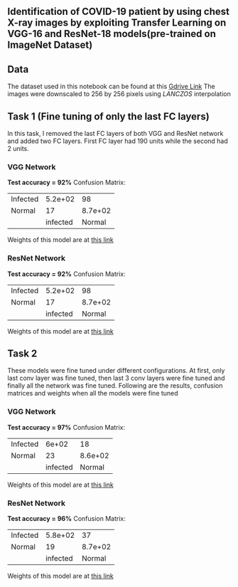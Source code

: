
## Identification of COVID-19 patient by using chest X-ray images by exploiting Transfer Learning on VGG-16 and ResNet-18 models(pre-trained on ImageNet Dataset)
## Data
The dataset used in this notebook can be found at this [Gdrive Link](https://drive.google.com/a/itu.edu.pk/uc?id=1-HQQciKYfwAO3oH7ci6zhg45DduvkpnK)
The images were downscaled to 256 by 256 pixels using *LANCZOS* interpolation
## Task 1 (Fine tuning of only the last FC layers)
In this task, I removed the last FC layers of both VGG and ResNet network and added two FC layers. First FC layer had 190 units while the second had 2 units.
### VGG Network
**Test accuracy = 92%**
Confusion Matrix:

|          |          |         |
|----------|----------|---------|
| Infected | 5.2e+02  | 98      |
| Normal   | 17       | 8.7e+02 |
|          | infected | Normal  |

Weights of this model are at [this link](https://drive.google.com/open?id=1-4dezrry054UffxyhWqN7Gcg3gVwgU6T)
### ResNet Network
**Test accuracy = 92%**
Confusion Matrix:

|          |          |         |
|----------|----------|---------|
| Infected | 5.2e+02  | 98      |
| Normal   | 17       | 8.7e+02 |
|          | infected | Normal  |

Weights of this model are at [this link](https://drive.google.com/open?id=1-8j4bm5yeOzNVsrDBqgf4k5QjiJqgGJe)

## Task 2
These models were fine tuned under different configurations. At first, only last conv layer was fine tuned, then last 3 conv layers were fine tuned and finally all the network was fine tuned.
Following are the results, confusion matrices and weights when all the models were fine tuned
### VGG Network
**Test accuracy = 97%**
Confusion Matrix:

|          |          |         |
|----------|----------|---------|
| Infected | 6e+02  | 18      |
| Normal   | 23       | 8.6e+02 |
|          | infected | Normal  |

Weights of this model are at [this link](https://drive.google.com/open?id=1uRpzAqoQolGbNYJtm1r2yVXPKCSRTACd)
### ResNet Network
**Test accuracy = 96%**
Confusion Matrix:

|          |          |         |
|----------|----------|---------|
| Infected | 5.8e+02  | 37      |
| Normal   | 19       | 8.7e+02 |
|          | infected | Normal  |

Weights of this model are at [this link](https://drive.google.com/open?id=1-1Xfgw9EVeRjkRRA6In07UbE7DfW1rel)

